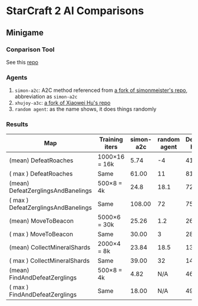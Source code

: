 # StarCraft 2 AI Comparisons

## Minigame
### Conparison Tool
See this [repo](https://github.com/starcraft2-ai/rl-battle/)

### Agents
1. `simon-a2c`: A2C method referenced from [a fork of simonmeister's repo](https://github.com/starcraft2-ai/simon-a2c), abbreviation as `simon-a2c`
2. `xhujoy-a3c`: [a fork of Xiaowei Hu's repo](https://github.com/starcraft2-ai/xhujoy-a3c)
2. `random agent`: as the name shows, it does things randomly

### Results
| Map | Training iters | simon-a2c | random agent | DeepMind human |
| --- | --- | --- | --- | --- |
| (mean) DefeatRoaches | 1000×16 = 16k | 5.74 | -4 | 41 |
| ( max ) DefeatRoaches | Same | 61.00 | 11 | 81 |
| (mean) DefeatZerglingsAndBanelings | 500×8 = 4k | 24.8 | 18.1  |  729 |
| ( max ) DefeatZerglingsAndBanelings | Same | 108.00 |72| 757 |
| (mean) MoveToBeacon | 5000×6 = 30k | 25.26 | 1.2 | 26 |
| ( max ) MoveToBeacon | Same | 30.00 | 3 | 28 |
| (mean) CollectMineralShards | 2000×4 = 8k | 23.84 | 18.5 | 133 |
| ( max ) CollectMineralShards | Same | 39.00 | 32 | 142 |
| (mean) FindAndDefeatZerglings | 500×8 = 4k | 4.82 | N/A | 46 |
| ( max ) FindAndDefeatZerglings | Same | 18.00 | N/A | 49 |
